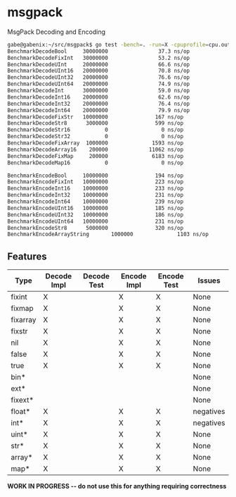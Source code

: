 # msgpack
MsgPack Decoding and Encoding

```bash
gabe@gabenix:~/src/msgpack$ go test -bench=. -run=X -cpuprofile=cpu.out
BenchmarkDecodeBool     30000000                37.3 ns/op
BenchmarkDecodeFixInt   30000000                53.2 ns/op
BenchmarkDecodeUInt     20000000                66.6 ns/op
BenchmarkDecodeUInt16   20000000                70.8 ns/op
BenchmarkDecodeUInt32   20000000                76.6 ns/op
BenchmarkDecodeUInt64   20000000                74.9 ns/op
BenchmarkDecodeInt      30000000                59.0 ns/op
BenchmarkDecodeInt16    20000000                62.6 ns/op
BenchmarkDecodeInt32    20000000                76.4 ns/op
BenchmarkDecodeInt64    20000000                79.9 ns/op
BenchmarkDecodeFixStr   10000000               167 ns/op
BenchmarkDecodeStr8      3000000               599 ns/op
BenchmarkDecodeStr16           0                 0 ns/op
BenchmarkDecodeStr32           0                 0 ns/op
BenchmarkDecodeFixArray  1000000              1593 ns/op
BenchmarkDecodeArray16    200000             11062 ns/op
BenchmarkDecodeFixMap     200000              6183 ns/op
BenchmarkDecodeMap16           0                 0 ns/op

BenchmarkEncodeBool     10000000               194 ns/op
BenchmarkEncodeFixInt   10000000               223 ns/op
BenchmarkEncodeInt16    10000000               233 ns/op
BenchmarkEncodeInt32    10000000               231 ns/op
BenchmarkEncodeInt64    10000000               239 ns/op
BenchmarkEncodeUInt16   10000000               185 ns/op
BenchmarkEncodeUInt32   10000000               186 ns/op
BenchmarkEncodeUInt64   10000000               231 ns/op
BenchmarkEncodeStr8      5000000               320 ns/op
BenchmarkEncodeArrayString       1000000              1103 ns/op
```

## Features

| Type      | Decode Impl | Decode Test | Encode Impl | Encode Test | Issues |
| ----      | ----------- | ----------- | ----------- | ----------- | ------ |
| fixint    | X           |             | X           | X           | None   |
| fixmap    | X           |             | X           | X           | None   |
| fixarray  | X           |             | X           | X           | None   |
| fixstr    | X           |             | X           | X           | None   |
| nil       | X           |             | X           | X           | None   |
| false     | X           |             | X           | X           | None   |
| true      | X           |             | X           | X           | None   |
| bin\*     |             |             |             |             | None   |
| ext\*     |             |             |             |             | None   |
| fixext\*  |             |             |             |             | None   |
| float\*   | X           |             | X           | X           | negatives   |
| int\*     | X           |             | X           | X           | negatives   |
| uint\*    | X           |             | X           | X           | None   |
| str\*     | X           |             | X           | X           | None   |
| array\*   | X           |             | X           | X           | None   |
| map\*     | X           |             | X           | X           | None   |

**WORK IN PROGRESS -- do not use this for anything requiring correctness**
